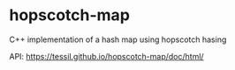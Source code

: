 # hopscotch-map
C++ implementation of a hash map using hopscotch hasing

API: https://tessil.github.io/hopscotch-map/doc/html/
